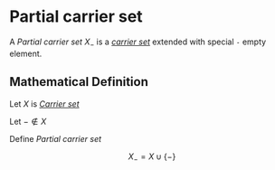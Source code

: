 # Partial carrier set

A _Partial carrier set_ $X_{-}$ is a [_carrier set_](../order/carrier_set.md) extended with special `-` empty element.

## Mathematical Definition

Let $X$ is [_Carrier set_](../order/carrier_set.md#mathematical-definition)

Let $- \notin X$

Define _Partial carrier set_

$$X_{-} = X \cup \{-\}$$
